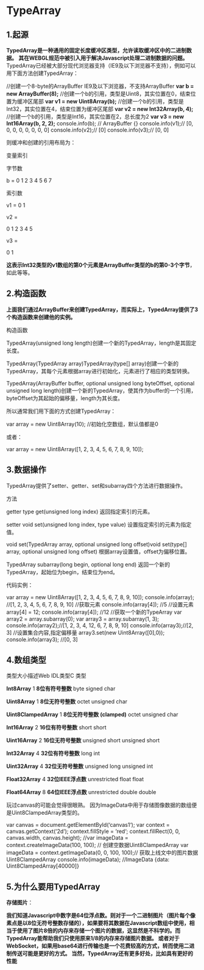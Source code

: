 # TypeArray

##  1.起源

**TypedArray是一种通用的固定长度缓冲区类型，允许读取缓冲区中的二进制数据。**
**其在WEBGL规范中被引入用于解决Javascript处理二进制数据的问题。**
TypedArray已经被大部分现代浏览器支持（IE9及以下浏览器不支持），例如可以用下面方法创建TypedArray：

//创建一个8-byte的ArrayBuffer IE9及以下浏览器，不支持ArrayBuffer
**var b = new ArrayBuffer(8);**
//创建一个b的引用，类型是Uint8，其实位置在0，结束位置为缓冲区尾部
**var v1 = new Uint8Array(b);**
//创建一个b的引用，类型是Int32，其实位置在4，结束位置为缓冲区尾部
**var v2 = new Int32Array(b, 4);**
//创建一个b的引用，类型是Int16，其实位置在2，总长度为2
**var v3 = new Int16Array(b, 2, 2);**
console.info(b); // ArrayBuffer {}
console.info(v1);// [0, 0, 0, 0, 0, 0, 0, 0]
console.info(v2);// [0]
console.info(v3);// [0, 0]

则缓冲和创建的引用布局为：


变量索引



 
字节数


b =
0
1
2
3
4
5
6
7


 
索引数


v1 =
0
1


v2 =
 
0
1
2
3
4
5


v3 =
 
0
1
 



**这表示Int32类型的v1数组的第0个元素是ArrayBuffer类型的b的第0-3个字节**，如此等等。

## 2.构造函数

**上面我们通过ArrayBuffer来创建TypedArray，而实际上，TypedArray提供了3个构造函数来创建他的实例。**


构造函数

TypedArray(unsigned long length)创建一个新的TypedArray，length是其固定长度。


TypedArray(TypedArray array)TypedArray(type[] array)创建一个新的TypedArray，其每个元素根据array进行初始化，元素进行了相应的类型转换。


TypedArray(ArrayBuffer buffer, optional unsigned long byteOffset, optional unsigned long length)创建一个新的TypedArray，使其作为buffer的一个引用，byteOffset为其起始的偏移量，length为其长度。



所以通常我们用下面的方式创建TypedArray：

var array = new Uint8Array(10); //初始化空数组，默认值都是0

或者：

var array = new Uint8Array([1, 2, 3, 4, 5, 6, 7, 8, 9, 10]);

## 3.数据操作

TypedArray提供了setter、getter、set和subarray四个方法进行数据操作。


方法

getter type get(unsigned long index)
返回指定索引的元素。



setter void set(unsigned long index, type value)
设置指定索引的元素为指定值。



void set(TypedArray array, optional unsigned long offset)void set(type[] array, optional unsigned long offset)
根据array设置值，offset为偏移位置。



TypedArray subarray(long begin, optional long end)
返回一个新的TypedArray，起始位为begin，结束位为end。




 代码实例：

var array = new Uint8Array([1, 2, 3, 4, 5, 6, 7, 8, 9, 10]);
console.info(array); //[1, 2, 3, 4, 5, 6, 7, 8, 9, 10]
//获取元素
console.info(array[4]); //5
//设置元素
array[4] = 12;
console.info(array[4]); //12
//获取一个新的TypeArray
var array2 = array.subarray(0);
var array3 = array.subarray(1, 3);
console.info(array2);//[1, 2, 3, 4, 12, 6, 7, 8, 9, 10]
console.info(array3);//[2, 3]
//设置集合内容,指定偏移量
array3.set(new Uint8Array([0],0));
console.info(array3); //[0, 3]

## 4.数组类型


类型大小描述Web IDL类型C 类型



**Int8Array**
1
**8位有符号整数**
byte
signed char


**Uint8Array**
1
**8位无符号整数**
octet
unsigned char


**Uint8ClampedArray**
1
**8位无符号整数 (clamped)**
octet
unsigned char


**Int16Array**
2
**16位有符号整数**
short
short


**Uint16Array**
2
**16位无符号整数**
unsigned short
unsigned short


**Int32Array**
4
**32位有符号整数**
long
int


**Uint32Array**
4
**32位无符号整数**
unsigned long
unsigned int


**Float32Array**
4
**32位IEEE浮点数**
unrestricted float
float


**Float64Array**
8
**64位IEEE浮点数**
unrestricted double
double



玩过canvas的可能会觉得很眼熟。
因为ImageData中用于存储图像数据的数组便是Uint8ClampedArray类型的。

var canvas = document.getElementById(‘canvas1‘);
var context = canvas.getContext(‘2d‘);
context.fillStyle = ‘red‘;
context.fillRect(0, 0, canvas.width, canvas.height);
//var imageData = context.createImageData(100, 100); // 创建空数据Uint8ClampedArray
var imageData = context.getImageData(0, 0, 100, 100);// 获取上线文中的图片数据Uint8ClampedArray
console.info(imageData); //ImageData {data: Uint8ClampedArray[40000]}

## 5.为什么要用TypedArray

**存储图片**：

**我们知道Javascript中数字是64位浮点数。则对于一个二进制图片（图片每个像素点是以8位无符号整数存储的），如果要将其数据在Javascript数组中使用，相当于使用了图片8倍的内存来存储一个图片的数据，这显然是不科学的。而TypedArray能帮助我们只使用原来1/8的内存来存储图片数据。
或者对于WebSocket，如果用base64进行传输也是一个花费较高的方式，转而使用二进制传送可能是更好的方式。
当然，TypedArray还有更多好处，比如具有更好的性能** 